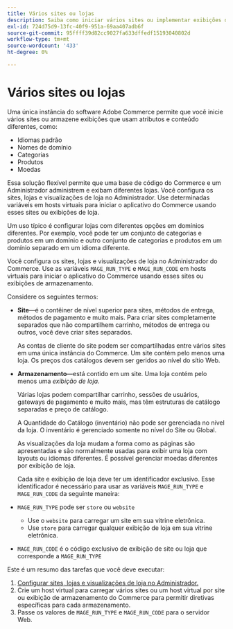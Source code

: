 ```yaml
---
title: Vários sites ou lojas
description: Saiba como iniciar vários sites ou implementar exibições de loja com opções, domínios e conteúdo diferentes.
exl-id: 724d75d9-13fc-40f9-951a-69aa407adb6f
source-git-commit: 95ffff39d82cc9027fa633dffedf15193040802d
workflow-type: tm+mt
source-wordcount: '433'
ht-degree: 0%

---
```


# Vários sites ou lojas

Uma única instância do software Adobe Commerce permite que você inicie vários sites ou armazene exibições que usam atributos e conteúdo diferentes, como:

- Idiomas padrão
- Nomes de domínio
- Categorias
- Produtos
- Moedas

Essa solução flexível permite que uma base de código do Commerce e um Administrador administrem e exibam diferentes lojas. Você configura os sites, lojas e visualizações de loja no Administrador. Use determinadas variáveis em hosts virtuais para iniciar o aplicativo do Commerce usando esses sites ou exibições de loja.

Um uso típico é configurar lojas com diferentes opções em domínios diferentes. Por exemplo, você pode ter um conjunto de categorias e produtos em um domínio e outro conjunto de categorias e produtos em um domínio separado em um idioma diferente.

Você configura os sites, lojas e visualizações de loja no Administrador do Commerce. Use as variáveis `MAGE_RUN_TYPE` e `MAGE_RUN_CODE` em hosts virtuais para iniciar o aplicativo do Commerce usando esses sites ou exibições de armazenamento.

Considere os seguintes termos:

- **Site**—é o contêiner de nível superior para sites, métodos de entrega, métodos de pagamento e muito mais. Para criar sites completamente separados que não compartilhem carrinho, métodos de entrega ou outros, você deve criar sites separados.

  As contas de cliente do site podem ser compartilhadas entre vários sites em uma única instância do Commerce. Um site contém pelo menos uma loja. Os preços dos catálogos devem ser geridos ao nível do sítio Web.

- **Armazenamento**—está contido em um site. Uma loja contém pelo menos uma *exibição de loja*.

  Várias lojas podem compartilhar carrinho, sessões de usuários, gateways de pagamento e muito mais, mas têm estruturas de catálogo separadas e preço de catálogo.

  A Quantidade do Catálogo (inventário) não pode ser gerenciada no nível da loja. O inventário é gerenciado somente no nível do Site ou Global.

  As visualizações da loja mudam a forma como as páginas são apresentadas e são normalmente usadas para exibir uma loja com layouts ou idiomas diferentes. É possível gerenciar moedas diferentes por exibição de loja.

  Cada site e exibição de loja deve ter um identificador exclusivo. Esse identificador é necessário para usar as variáveis `MAGE_RUN_TYPE` e `MAGE_RUN_CODE` da seguinte maneira:

- `MAGE_RUN_TYPE` pode ser `store` ou `website`

   - Use o `website` para carregar um site em sua vitrine eletrônica.
   - Use `store` para carregar qualquer exibição de loja em sua vitrine eletrônica.

- `MAGE_RUN_CODE` é o código exclusivo de exibição de site ou loja que corresponde a `MAGE_RUN_TYPE`

Este é um resumo das tarefas que você deve executar:

1. [Configurar sites, lojas e visualizações de loja no Administrador.](ms-admin.md)
1. Crie um host virtual para carregar vários sites ou um host virtual por site ou exibição de armazenamento do Commerce para permitir diretivas específicas para cada armazenamento.
1. Passe os valores de `MAGE_RUN_TYPE` e `MAGE_RUN_CODE` para o servidor Web.
